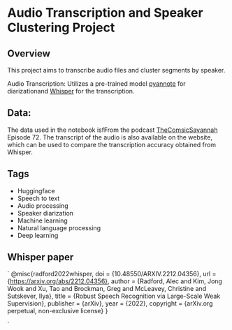 # Audio Transcription and Speaker Clustering Project

## Overview

This project aims to transcribe audio files and cluster segments by speaker.

Audio Transcription: Utilizes a pre-trained model [pyannote](https://huggingface.co/pyannote/segmentation-3.0) for diarizationand  [Whisper](https://huggingface.co/openai/whisper-large-v3) for the transcription.

## Data:
The data used in the notebook isfFrom the podcast [TheComsicSavannah](https://thecosmicsavannah.com/) Episode 72.
The transcript of the audio is also available on the website, which can be used to compare the transcription accuracy obtained from Whisper.

## Tags
- Huggingface
- Speech to text
- Audio processing
- Speaker diarization
- Machine learning
- Natural language processing
- Deep learning

## Whisper paper
`
@misc{radford2022whisper,
  doi = {10.48550/ARXIV.2212.04356},
  url = {https://arxiv.org/abs/2212.04356},
  author = {Radford, Alec and Kim, Jong Wook and Xu, Tao and Brockman, Greg and McLeavey, Christine and Sutskever, Ilya},
  title = {Robust Speech Recognition via Large-Scale Weak Supervision},
  publisher = {arXiv},
  year = {2022},
  copyright = {arXiv.org perpetual, non-exclusive license}
}

`
